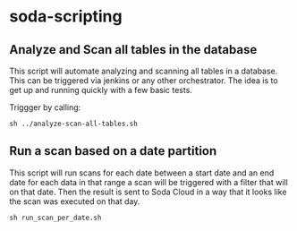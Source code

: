 # soda-scripting

## Analyze and Scan all tables in the database

This script will automate analyzing and scanning all tables in a database. This can be triggered via jenkins or any other orchestrator. The idea is to get up and running quickly with a few basic tests.

Triggger by calling:

```
sh ../analyze-scan-all-tables.sh
```

## Run a scan based on a date partition
This script will run scans for each date between a start date and an end date for each data in that range a scan will be triggered with a filter that will on that date. Then the result is sent to Soda Cloud in a way that it looks like the scan was executed on that day.

```
sh run_scan_per_date.sh
```
